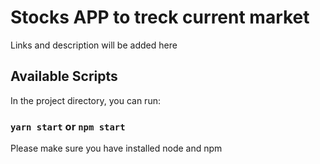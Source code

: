 # Stocks APP to treck current market

Links and description will be added here 


## Available Scripts

In the project directory, you can run:

### `yarn start` or `npm start`
Please make sure you have installed node and npm
